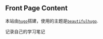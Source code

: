## Front Page Content
本站由[`hugo`](https://gohugo.io/)搭建，使用的主题是[`beautifulhugo`](https://themes.gohugo.io/themes/beautifulhugo/).

记录自己的学习笔记